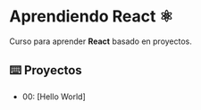 # Aprendiendo React ⚛️

Curso para aprender **React** basado en proyectos.

## ⌨️ Proyectos

- 00: [Hello World]